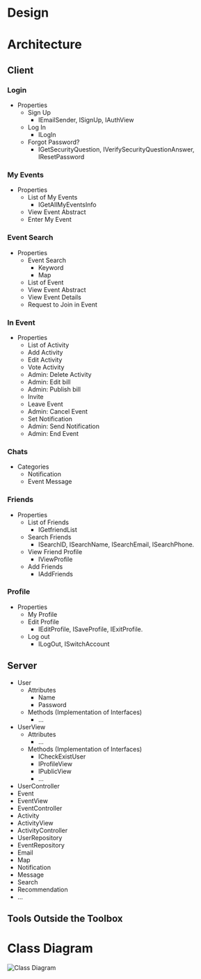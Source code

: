 # Design

# Architecture

<!-- Is this a web application, a mobile application (React Native, iOS, Android?), a desktop application, and so forth? How do the different components (client, server, and so forth) communicate? Don’t simply list tools; tell a story. -->
## Client

### Login

- Properties
    - Sign Up
        - IEmailSender, ISignUp, IAuthView
    - Log In
        - ILogIn
    - Forgot Password?
        - IGetSecurityQuestion, IVerifySecurityQuestionAnswer, IResetPassword

### My Events

- Properties
	- List of My Events
		- IGetAllMyEventsInfo
	- View Event Abstract
	- Enter My Event

### Event Search

- Properties
    - Event Search
        - Keyword
        - Map
    - List of Event
    - View Event Abstract
    - View Event Details
    - Request to Join in Event

### In Event

- Properties
    - List of Activity
    - Add Activity
    - Edit Activity
    - Vote Activity
    - Admin: Delete Activity
    - Admin: Edit bill
    - Admin: Publish bill
    - Invite 
    - Leave Event
    - Admin: Cancel Event
    - Set Notification
    - Admin: Send Notification
    - Admin: End Event

### Chats

- Categories
	- Notification
	- Event Message

### Friends

- Properties
	- List of Friends
		- IGetfriendList
	- Search Friends
		- ISearchID, ISearchName, ISearchEmail, ISearchPhone.
	- View Friend Profile
		- IViewProfile
	- Add Friends
		- IAddFriends

### Profile

- Properties
	- My Profile
	- Edit Profile
		- IEditProfile, ISaveProfile, IExitProfile.
	- Log out
		- ILogOut, ISwitchAccount

## Server

- User
	- Attributes
		- Name
		- Password
	- Methods (Implementation of Interfaces)
		- ...
- UserView
	- Attributes
		- ...
	- Methods (Implementation of Interfaces)
		- ICheckExistUser
		- IProfileView
		- IPublicView
		- ...
- UserController
- Event
- EventView
- EventController
- Activity
- ActivityView
- ActivityController
- UserRepository
- EventRepository
- Email
- Map
- Notification
- Message
- Search
- Recommendation
- ...


## Tools Outside the Toolbox

<!-- For each tool: What is it? Why did you choose it? Where do you get it? How do you learn it? Follow the model of how we presented the tools in the Toolbox. Cute original drawings encouraged. -->

# Class Diagram

![Class Diagram](<!-- TODO -->)
